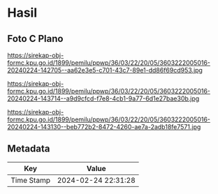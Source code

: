 # Hasil

## Foto C Plano

https://sirekap-obj-formc.kpu.go.id/1899/pemilu/ppwp/36/03/22/20/05/3603222005016-20240224-142705--aa62e3e5-c701-43c7-89e1-dd86f69cd953.jpg

https://sirekap-obj-formc.kpu.go.id/1899/pemilu/ppwp/36/03/22/20/05/3603222005016-20240224-143714--a9d9cfcd-f7e8-4cb1-9a77-6d1e27bae30b.jpg

https://sirekap-obj-formc.kpu.go.id/1899/pemilu/ppwp/36/03/22/20/05/3603222005016-20240224-143130--beb772b2-8472-4260-ae7a-2adb18fe7571.jpg


## Metadata

| Key        | Value               |
| ---------- | ------------------- |
| Time Stamp | 2024-02-24 22:31:28 |




